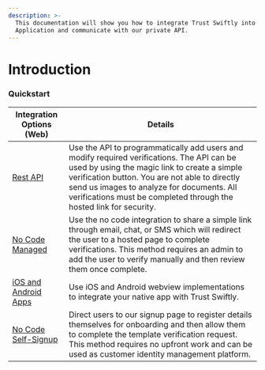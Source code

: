 ```yaml
---
description: >-
  This documentation will show you how to integrate Trust Swiftly into your Web
  Application and communicate with our private API.
---
```


# Introduction

### Quickstart

| Integration Options (Web)                                                               | Details                                                                                                                                                                                                                                                                                                          |
| --------------------------------------------------------------------------------------- | ---------------------------------------------------------------------------------------------------------------------------------------------------------------------------------------------------------------------------------------------------------------------------------------------------------------- |
| [Rest API](getting-an-api-key.md)                                                       | Use the API to programmatically add users and modify required verifications. The API can be used by using the magic link to create a simple verification button. You are not able to directly send us images to analyze for documents. All verifications must be completed through the hosted link for security. |
| [No Code Managed](hosted/share-hosted-link.md)                                          | Use the no code integration to share a simple link through email, chat, or SMS which will redirect the user to a hosted page to complete verifications. This method requires an admin to add the user to verify manually and then review them once complete.                                                     |
| [iOS and Android Apps](web/webview-ios-and-android.md)                                  | Use iOS and Android webview implementations to integrate your native app with Trust Swiftly.                                                                                                                                                                                                                     |
| [No Code Self-Signup](self-sign-up-and-create-autofill/configure-self-verifications.md) | Direct users to our signup page to register details themselves for onboarding and then allow them to complete the template verification request. This method requires no upfront work and can be used as customer identity management platform.                                                                  |
